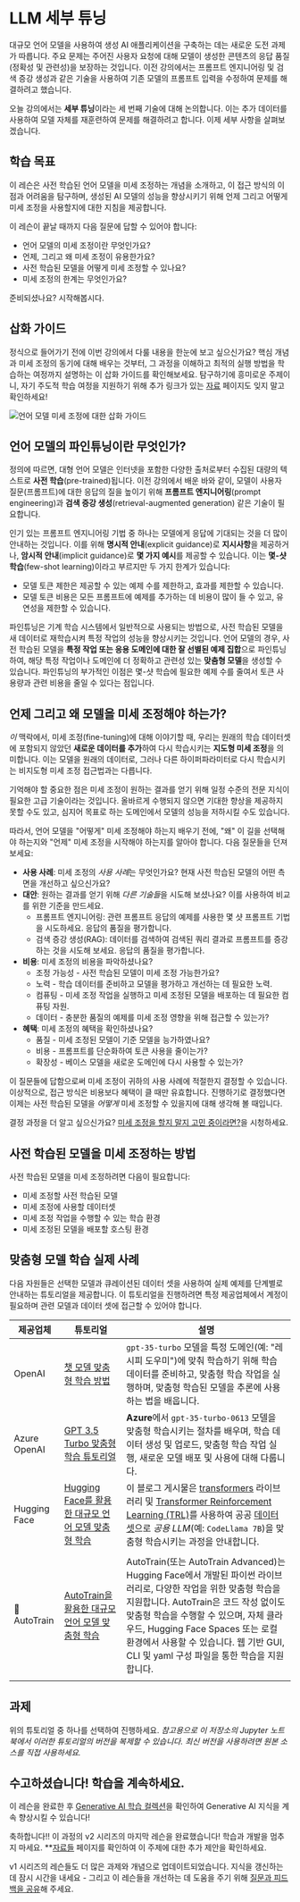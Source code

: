 # LLM 세부 튜닝

대규모 언어 모델을 사용하여 생성 AI 애플리케이션을 구축하는 데는 새로운 도전 과제가 따릅니다. 주요 문제는 주어진 사용자 요청에 대해 모델이 생성한 콘텐츠의 응답 품질(정확성 및 관련성)을 보장하는 것입니다. 이전 강의에서는 프롬프트 엔지니어링 및 검색 증강 생성과 같은 기술을 사용하여 기존 모델의 프롬프트 입력을 수정하여 문제를 해결하려고 했습니다.

오늘 강의에서는 **세부 튜닝**이라는 세 번째 기술에 대해 논의합니다. 이는 추가 데이터를 사용하여 모델 자체를 재훈련하여 문제를 해결하려고 합니다. 이제 세부 사항을 살펴보겠습니다.

## 학습 목표

이 레슨은 사전 학습된 언어 모델을 미세 조정하는 개념을 소개하고, 이 접근 방식의 이점과 어려움을 탐구하며, 생성된 AI 모델의 성능을 향상시키기 위해 언제 그리고 어떻게 미세 조정을 사용할지에 대한 지침을 제공합니다.

이 레슨이 끝날 때까지 다음 질문에 답할 수 있어야 합니다:

- 언어 모델의 미세 조정이란 무엇인가요?
- 언제, 그리고 왜 미세 조정이 유용한가요?
- 사전 학습된 모델을 어떻게 미세 조정할 수 있나요?
- 미세 조정의 한계는 무엇인가요?

준비되셨나요? 시작해봅시다.

## 삽화 가이드

정식으로 들어가기 전에 이번 강의에서 다룰 내용을 한눈에 보고 싶으신가요? 핵심 개념과 미세 조정의 동기에 대해 배우는 것부터, 그 과정을 이해하고 최적의 실행 방법을 학습하는 여정까지 설명하는 이 삽화 가이드를 확인해보세요. 탐구하기에 흥미로운 주제이니, 자기 주도적 학습 여정을 지원하기 위해 추가 링크가 있는 [자료](../../RESOURCES.md?WT.mc_id=academic-105485-koreyst) 페이지도 잊지 말고 확인하세요!

![언어 모델 미세 조정에 대한 삽화 가이드](../../img/18-fine-tuning-sketchnote.png?WT.mc_id=academic-105485-koreyst)

## 언어 모델의 파인튜닝이란 무엇인가?

정의에 따르면, 대형 언어 모델은 인터넷을 포함한 다양한 출처로부터 수집된 대량의 텍스트로 **사전 학습**(pre-trained)됩니다. 이전 강의에서 배운 바와 같이, 모델이 사용자 질문(프롬프트)에 대한 응답의 질을 높이기 위해 **프롬프트 엔지니어링**(prompt engineering)과 **검색 증강 생성**(retrieval-augmented generation) 같은 기술이 필요합니다.

인기 있는 프롬프트 엔지니어링 기법 중 하나는 모델에게 응답에 기대되는 것을 더 많이 안내하는 것입니다. 이를 위해 **명시적 안내**(explicit guidance)로 **지시사항**을 제공하거나, **암시적 안내**(implicit guidance)로 **몇 가지 예시**를 제공할 수 있습니다. 이는 **몇-샷 학습**(few-shot learning)이라고 부르지만 두 가지 한계가 있습니다:

- 모델 토큰 제한은 제공할 수 있는 예제 수를 제한하고, 효과를 제한할 수 있습니다.
- 모델 토큰 비용은 모든 프롬프트에 예제를 추가하는 데 비용이 많이 들 수 있고, 유연성을 제한할 수 있습니다.

파인튜닝은 기계 학습 시스템에서 일반적으로 사용되는 방법으로, 사전 학습된 모델을 새 데이터로 재학습시켜 특정 작업의 성능을 향상시키는 것입니다. 언어 모델의 경우, 사전 학습된 모델을 **특정 작업 또는 응용 도메인에 대한 잘 선별된 예제 집합**으로 파인튜닝하여, 해당 특정 작업이나 도메인에 더 정확하고 관련성 있는 **맞춤형 모델**을 생성할 수 있습니다. 파인튜닝의 부가적인 이점은 몇-샷 학습에 필요한 예제 수를 줄여서 토큰 사용량과 관련 비용을 줄일 수 있다는 점입니다.

## 언제 그리고 왜 모델을 미세 조정해야 하는가?

_이_ 맥락에서, 미세 조정(fine-tuning)에 대해 이야기할 때, 우리는 원래의 학습 데이터셋에 포함되지 않았던 **새로운 데이터를 추가**하여 다시 학습시키는 **지도형 미세 조정**을 의미합니다. 이는 모델을 원래의 데이터로, 그러나 다른 하이퍼파라미터로 다시 학습시키는 비지도형 미세 조정 접근법과는 다릅니다.

기억해야 할 중요한 점은 미세 조정이 원하는 결과를 얻기 위해 일정 수준의 전문 지식이 필요한 고급 기술이라는 것입니다. 올바르게 수행되지 않으면 기대한 향상을 제공하지 못할 수도 있고, 심지어 목표로 하는 도메인에서 모델의 성능을 저하시킬 수도 있습니다.

따라서, 언어 모델을 "어떻게" 미세 조정해야 하는지 배우기 전에, "왜" 이 길을 선택해야 하는지와 "언제" 미세 조정을 시작해야 하는지를 알아야 합니다. 다음 질문들을 던져 보세요:

- **사용 사례**: 미세 조정의 *사용 사례*는 무엇인가요? 현재 사전 학습된 모델의 어떤 측면을 개선하고 싶으신가요?
- **대안**: 원하는 결과를 얻기 위해 *다른 기술들*을 시도해 보셨나요? 이를 사용하여 비교를 위한 기준을 만드세요.
  - 프롬프트 엔지니어링: 관련 프롬프트 응답의 예제를 사용한 몇 샷 프롬프트 기법을 시도하세요. 응답의 품질을 평가합니다.
  - 검색 증강 생성(RAG): 데이터를 검색하여 검색된 쿼리 결과로 프롬프트를 증강하는 것을 시도해 보세요. 응답의 품질을 평가합니다.
- **비용**: 미세 조정의 비용을 파악하셨나요?
  - 조정 가능성 - 사전 학습된 모델이 미세 조정 가능한가요?
  - 노력 - 학습 데이터를 준비하고 모델을 평가하고 개선하는 데 필요한 노력.
  - 컴퓨팅 - 미세 조정 작업을 실행하고 미세 조정된 모델을 배포하는 데 필요한 컴퓨팅 자원.
  - 데이터 - 충분한 품질의 예제를 미세 조정 영향을 위해 접근할 수 있는가?
- **혜택**: 미세 조정의 혜택을 확인하셨나요?
  - 품질 - 미세 조정된 모델이 기준 모델을 능가하였나요?
  - 비용 - 프롬프트를 단순화하여 토큰 사용을 줄이는가?
  - 확장성 - 베이스 모델을 새로운 도메인에 다시 사용할 수 있는가?

이 질문들에 답함으로써 미세 조정이 귀하의 사용 사례에 적절한지 결정할 수 있습니다. 이상적으로, 접근 방식은 비용보다 혜택이 클 때만 유효합니다. 진행하기로 결정했다면 이제는 사전 학습된 모델을 _어떻게_ 미세 조정할 수 있을지에 대해 생각해 볼 때입니다.

결정 과정을 더 알고 싶으신가요? [미세 조정을 할지 말지 고민 중이라면?](https://www.youtube.com/watch?v=0Jo-z-MFxJs)을 시청하세요.

## 사전 학습된 모델을 미세 조정하는 방법

사전 학습된 모델을 미세 조정하려면 다음이 필요합니다:

- 미세 조정할 사전 학습된 모델
- 미세 조정에 사용할 데이터셋
- 미세 조정 작업을 수행할 수 있는 학습 환경
- 미세 조정된 모델을 배포할 호스팅 환경

## 맞춤형 모델 학습 실제 사례

다음 자원들은 선택한 모델과 큐레이션된 데이터 셋을 사용하여 실제 예제를 단계별로 안내하는 튜토리얼을 제공합니다. 이 튜토리얼을 진행하려면 특정 제공업체에서 계정이 필요하며 관련 모델과 데이터 셋에 접근할 수 있어야 합니다.

| 제공업체     | 튜토리얼                                                                                                                                                                       | 설명                                                                                                                                                                                                                                                                                                                                                                                                                                   |
| ------------ | ------------------------------------------------------------------------------------------------------------------------------------------------------------------------------ | -------------------------------------------------------------------------------------------------------------------------------------------------------------------------------------------------------------------------------------------------------------------------------------------------------------------------------------------------------------------------------------------------------------------------------------- |
| OpenAI       | [챗 모델 맞춤형 학습 방법](https://github.com/openai/openai-cookbook/blob/main/examples/How_to_finetune_chat_models.ipynb?WT.mc_id=academic-105485-koreyst)                    | `gpt-35-turbo` 모델을 특정 도메인(예: "레시피 도우미")에 맞춰 학습하기 위해 학습 데이터를 준비하고, 맞춤형 학습 작업을 실행하며, 맞춤형 학습된 모델을 추론에 사용하는 법을 배웁니다.                                                                                                                                                                                                                                                   |
| Azure OpenAI | [GPT 3.5 Turbo 맞춤형 학습 튜토리얼](https://learn.microsoft.com/azure/ai-services/openai/tutorials/fine-tune?tabs=python-new%2Ccommand-line?WT.mc_id=academic-105485-koreyst) | **Azure**에서 `gpt-35-turbo-0613` 모델을 맞춤형 학습시키는 절차를 배우며, 학습 데이터 생성 및 업로드, 맞춤형 학습 작업 실행, 새로운 모델 배포 및 사용에 대해 다룹니다.                                                                                                                                                                                                                                                                 |
| Hugging Face | [Hugging Face를 활용한 대규모 언어 모델 맞춤형 학습](https://www.philschmid.de/fine-tune-llms-in-2024-with-trl?WT.mc_id=academic-105485-koreyst)                               | 이 블로그 게시물은 [transformers](https://huggingface.co/docs/transformers/index?WT.mc_id=academic-105485-koreyst) 라이브러리 및 [Transformer Reinforcement Learning (TRL)](https://huggingface.co/docs/trl/index?WT.mc_id=academic-105485-koreyst)를 사용하여 공공 [데이터 셋](https://huggingface.co/docs/datasets/index?WT.mc_id=academic-105485-koreyst)으로 _공용 LLM_(예: `CodeLlama 7B`)을 맞춤형 학습시키는 과정을 안내합니다. |
|              |                                                                                                                                                                                |                                                                                                                                                                                                                                                                                                                                                                                                                                        |
| 🤗 AutoTrain | [AutoTrain을 활용한 대규모 언어 모델 맞춤형 학습](https://github.com/huggingface/autotrain-advanced/?WT.mc_id=academic-105485-koreyst)                                         | AutoTrain(또는 AutoTrain Advanced)는 Hugging Face에서 개발된 파이썬 라이브러리로, 다양한 작업을 위한 맞춤형 학습을 지원합니다. AutoTrain은 코드 작성 없이도 맞춤형 학습을 수행할 수 있으며, 자체 클라우드, Hugging Face Spaces 또는 로컬 환경에서 사용할 수 있습니다. 웹 기반 GUI, CLI 및 yaml 구성 파일을 통한 학습을 지원합니다.                                                                                                     |
|              |                                                                                                                                                                                |                                                                                                                                                                                                                                                                                                                                                                                                                                        |

## 과제

위의 튜토리얼 중 하나를 선택하여 진행하세요. _참고용으로 이 저장소의 Jupyter 노트북에서 이러한 튜토리얼의 버전을 복제할 수 있습니다. 최신 버전을 사용하려면 원본 소스를 직접 사용하세요._

## 수고하셨습니다! 학습을 계속하세요.

이 레슨을 완료한 후 [Generative AI 학습 컬렉션](https://aka.ms/genai-collection?WT.mc_id=academic-105485-koreyst)을 확인하여 Generative AI 지식을 계속 향상시킬 수 있습니다!

축하합니다!! 이 과정의 v2 시리즈의 마지막 레슨을 완료했습니다! 학습과 개발을 멈추지 마세요. \*\*[자료들](RESOURCES.md?WT.mc_id=academic-105485-koreyst) 페이지를 확인하여 이 주제에 대한 추가 제안을 확인하세요.

v1 시리즈의 레슨들도 더 많은 과제와 개념으로 업데이트되었습니다. 지식을 갱신하는 데 잠시 시간을 내세요 - 그리고 이 레슨들을 개선하는 데 도움을 주기 위해 [질문과 피드백을 공유](https://github.com/microsoft/generative-ai-for-beginners/issues?WT.mc_id=academic-105485-koreyst)해 주세요.
